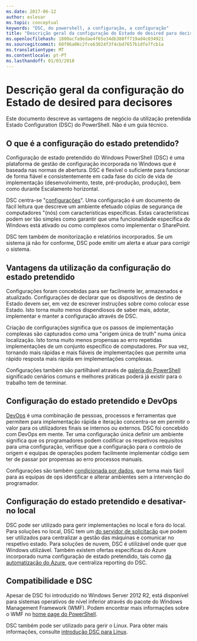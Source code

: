 ```yaml
---
ms.date: 2017-06-12
author: eslesar
ms.topic: conceptual
keywords: "DSC, do powershell, a configuração, a configuração"
title: "Descrição geral da configuração do Estado de desired para decisores"
ms.openlocfilehash: 1800acfa9edae4f65e34db380ff719ad4c034921
ms.sourcegitcommit: 60f06a06c2fce63024f3f4cbd7657b1dfe7fcb1a
ms.translationtype: MT
ms.contentlocale: pt-PT
ms.lasthandoff: 01/03/2018
---
```

# <a name="desired-state-configuration-overview-for-decision-makers"></a>Descrição geral da configuração do Estado de desired para decisores

Este documento descreve as vantagens de negócio da utilização pretendida Estado Configuration (DSC) do PowerShell. Não é um guia técnico.

## <a name="what-is-desired-state-configuration"></a>O que é a configuração do estado pretendido?

Configuração de estado pretendido do Windows PowerShell (DSC) é uma plataforma de gestão de configuração incorporada no Windows que é baseada nas normas de abertura. DSC é flexível o suficiente para funcionar de forma fiável e consistentemente em cada fase do ciclo de vida de implementação (desenvolvimento, teste, pré-produção, produção), bem como durante Escalamento horizontal. 

DSC centra-se "[configurações](https://msdn.microsoft.com/en-us/powershell/dsc/configurations)".
Uma configuração é um documento de fácil leitura que descreve um ambiente efetuado cópias de segurança de computadores "(nós) com características específicas. Estas características podem ser tão simples como garantir que uma funcionalidade específica do Windows está ativado ou como complexos como implementar o SharePoint. 

DSC tem também de monitorização e relatórios incorporados. Se um sistema já não for conforme, DSC pode emitir um alerta e atuar para corrigir o sistema. 

## <a name="benefits-of-using-desired-state-configuration"></a>Vantagens da utilização da configuração do estado pretendido

Configurações foram concebidas para ser facilmente ler, armazenados e atualizado. Configurações de declarar que os dispositivos de destino de Estado devem ser, em vez de escrever instruções sobre como colocar esse Estado. Isto torna muito menos dispendiosos de saber mais, adotar, implementar e manter a configuração através de DSC. 

Criação de configurações significa que os passos de implementação complexas são capturados como uma "origem única de truth" numa única localização. Isto torna muito menos propensas ao erro repetidas implementações de um conjunto específico de computadores. Por sua vez, tornando mais rápidas e mais fiáveis de implementações que permite uma rápido resposta mais rápida em implementações complexas.

Configurações também são partilhável através de [galeria do PowerShell](https://powershellgallery.com) significado cenários comuns e melhores práticas poderá já existir para o trabalho tem de terminar.


## <a name="desired-state-configuration-and-devops"></a>Configuração do estado pretendido e DevOps

[DevOps](http://blogs.technet.com/b/ashleymcglone/archive/2015/11/20/devops-for-n00bs-ie-windows-people.aspx) é uma combinação de pessoas, processos e ferramentas que permitem para implementação rápida e iteração concentra-se em permitir o valor para os utilizadores finais se internos ou externos. DSC foi concebido com DevOps em mente. Ter uma configuração única definir um ambiente significa que os programadores podem codificar os respetivos requisitos para uma configuração, verifique que a configuração para o controlo de origem e equipas de operações podem facilmente implementar código sem ter de passar por propensas ao erro processos manuais. 

Configurações são também [condicionada por dados](https://msdn.microsoft.com/en-us/powershell/dsc/configdata), que torna mais fácil para as equipas de ops identificar e alterar ambientes sem a intervenção do programador. 

## <a name="desired-state-configuration-on--and-off-premises"></a>Configuração do estado pretendido e desativar-no local

DSC pode ser utilizado para gerir implementações no local e fora do local. Para soluções no local, DSC tem um [do servidor de solicitação](https://msdn.microsoft.com/en-us/powershell/dsc/pullserver) que podem ser utilizados para centralizar a gestão das máquinas e comunicar no respetivo estado. Para soluções de nuvem, DSC é utilizável onde quer que Windows utilizável. Também existem ofertas específicas do Azure incorporado numa configuração de estado pretendido, tais como [da automatização do Azure](https://azure.microsoft.com/en-us/documentation/services/automation/), que centraliza reporting do DSC. 

## <a name="dsc-and-compatibility"></a>Compatibilidade e DSC

Apesar de DSC foi introduzido no Windows Server 2012 R2, está disponível para sistemas operativos de nível inferior através do pacote do Windows Management Framework (WMF). Podem encontrar mais informações sobre o WMF no [home page do PowerShell](https://msdn.microsoft.com/en-us/powershell/). 

DSC também pode ser utilizado para gerir o Linux. Para obter mais informações, consulte [introdução DSC para Linux](https://msdn.microsoft.com/en-us/powershell/dsc/lnxgettingstarted).

